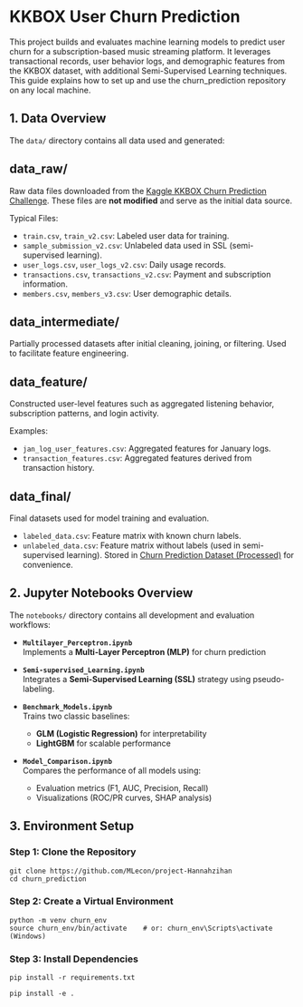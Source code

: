 # KKBOX User Churn Prediction

This project builds and evaluates machine learning models to predict user churn for a subscription-based music streaming platform. It leverages transactional records, user behavior logs, and demographic features from the KKBOX dataset, with additional Semi-Supervised Learning techniques. This guide explains how to set up and use the churn_prediction repository on any local machine.

## 1. Data Overview

The `data/` directory contains all data used and generated:

## data_raw/
Raw data files downloaded from the [Kaggle KKBOX Churn Prediction Challenge](https://www.kaggle.com/competitions/kkbox-churn-prediction-challenge). These files are **not modified** and serve as the initial data source.

Typical Files:
- `train.csv`, `train_v2.csv`: Labeled user data for training.
- `sample_submission_v2.csv`: Unlabeled data used in SSL (semi-supervised learning).
- `user_logs.csv`, `user_logs_v2.csv`: Daily usage records.
- `transactions.csv`, `transactions_v2.csv`: Payment and subscription information.
- `members.csv`, `members_v3.csv`: User demographic details.

## data_intermediate/
Partially processed datasets after initial cleaning, joining, or filtering. Used to facilitate feature engineering.

## data_feature/
Constructed user-level features such as aggregated listening behavior, subscription patterns, and login activity.

Examples:
- `jan_log_user_features.csv`: Aggregated features for January logs.
- `transaction_features.csv`: Aggregated features derived from transaction history.

## data_final/
Final datasets used for model training and evaluation.

- `labeled_data.csv`: Feature matrix with known churn labels.
- `unlabeled_data.csv`: Feature matrix without labels (used in semi-supervised learning).
Stored in [Churn Prediction Dataset (Processed)](https://www.kaggle.com/datasets/hannahzz1116/churn-prediction) for convenience.

## 2. Jupyter Notebooks Overview

The `notebooks/` directory contains all development and evaluation workflows:

- **`Multilayer_Perceptron.ipynb`**  
  Implements a **Multi-Layer Perceptron (MLP)** for churn prediction

- **`Semi-supervised_Learning.ipynb`**  
  Integrates a **Semi-Supervised Learning (SSL)** strategy using pseudo-labeling.

- **`Benchmark_Models.ipynb`**  
  Trains two classic baselines:  
  - **GLM (Logistic Regression)** for interpretability  
  - **LightGBM** for scalable performance

- **`Model_Comparison.ipynb`**  
  Compares the performance of all models using:
  - Evaluation metrics (F1, AUC, Precision, Recall)  
  - Visualizations (ROC/PR curves, SHAP analysis)

## 3. Environment Setup

### Step 1: Clone the Repository
```
git clone https://github.com/MLecon/project-Hannahzihan
cd churn_prediction
```
### Step 2: Create a Virtual Environment
```
python -m venv churn_env
source churn_env/bin/activate    # or: churn_env\Scripts\activate (Windows)
```
### Step 3: Install Dependencies
```
pip install -r requirements.txt
```
```
pip install -e .
```
